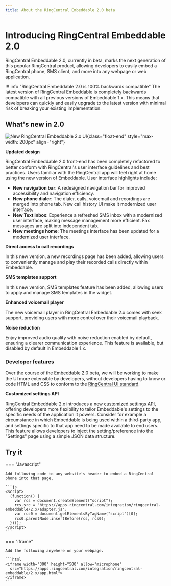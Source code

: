 ```yaml
---
title: About the RingCentral Embeddable 2.0 beta
---
```

# Introducing RingCentral Embeddable 2.0

RingCentral Embeddable 2.0, currently in beta, marks the next generation of this popular RingCentral product, allowing developers to easily embed a RingCentral phone, SMS client, and more into any webpage or web application. 

!!! info "RingCentral Embeddable 2.0 is 100% backwards compatible"
    The latest version of RingCentral Embeddable is completely backwards compatible with all previous versions of Embeddable 1.x. This means that developers can quickly and easily upgrade to the latest version with minimal risk of breaking your existing implementation.

## What's new in 2.0

![New RingCentral Embeddable 2.x UI](https://github.com/ringcentral/ringcentral-embeddable/assets/7036536/1bb439a0-0cd9-4c9a-b732-f08420607e20){class="float-end" style="max-width: 200px" align="right"}

**Updated design**

RingCentral Embeddable 2.0 front-end has been completely refactored to better conform with RingCentral's user interface guidelines and best practices. Users familiar with the RingCentral app will feel right at home using the new version of Embeddable. User interface highlights include:

* **New navigation bar**: A redesigned navigation bar for improved accessibility and navigation efficiency.
* **New phone dialer**: The dialer, calls, voicemail and recordings are merged into phone tab. New call history UI make it modernized user interface.
* **New Text inbox**: Experience a refreshed SMS inbox with a modernized user interface, making message management more efficient. Fax messages are split into independent tab.
* **New meetings home**: The meetings interface has been updated for a modernized user interface.

**Direct access to call recordings**

In this new version, a new recordings page has been added, allowing users to conveniently manage and play their recorded calls directly within Embeddable.

**SMS templates support**

In this new version, SMS templates feature has been added, allowing users to apply and manage SMS templates in the widget.

**Enhanced voicemail player** 

The new voicemail player in RingCentral Embeddable 2.x comes with seek support, providing users with more control over their voicemail playback.

**Noise reduction**

Enjoy improved audio quality with noise reduction enabled by default, ensuring a clearer communication experience. This feature is available, but disabled by default in Embeddable 1.x.

### Developer features

Over the course of the Embeddable 2.0 beta, we will be working to make the UI more extensible by developers, without developers having to know or code HTML and CSS to conform to the [RingCentral UI standard](https://ringcentral.github.io/juno/). 

**Customized settings API**

RingCentral Embeddable 2.x introduces a new [customized settings API](./integration/custom-settings.md), offering developers more flexibility to tailor Embeddable's settings to the specific needs of the application it powers. Consider for example a circumstance in which Embeddable is being used within a third-party app, and settings specific to that app need to be made available to end users. This feature allows developers to inject the setting/preference into the "Settings" page using a simple JSON data structure. 

## Try it

=== "Javascript"

    Add following code to any website's header to embed a RingCentral phone into that page. 

    ```js
    <script>
      (function() {
        var rcs = document.createElement("script");
        rcs.src = "https://apps.ringcentral.com/integration/ringcentral-embeddable/2.x/adapter.js";
        var rcs0 = document.getElementsByTagName("script")[0];
        rcs0.parentNode.insertBefore(rcs, rcs0);
      })();
    </script>
    ```

=== "iframe"

    Add the following anywhere on your webpage.

    ```html
    <iframe width="300" height="500" allow="microphone" 
      src="https://apps.ringcentral.com/integration/ringcentral-embeddable/2.x/app.html">
    </iframe>
    ```

